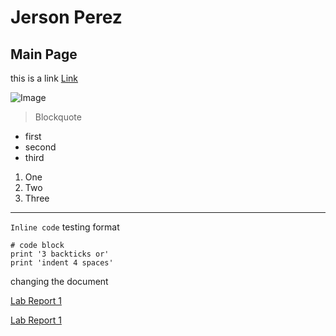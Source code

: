 
# Jerson Perez

## Main Page

this is a link [Link](https://ucsd-cse15l-w22.github.io/week/week2/#lab-tasks)

![Image](https://c4.wallpaperflare.com/wallpaper/500/442/354/outrun-vaporwave-hd-wallpaper-preview.jpg)

> Blockquote
* first
* second
* third

1. One
2. Two
3. Three

---

`Inline code` testing format

```
# code block
print '3 backticks or'
print 'indent 4 spaces'
```
changing the document

[Lab Report 1](lab-report-1-week-2.html)


[Lab Report 1](https://ironhide692.github.io/cse15l-lab-reports/lab-report-1-week-2.html)
